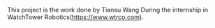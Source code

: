 This project is the work done by Tiansu Wang During the internship in WatchTower Robotics(https://www.wtrco.com).

#
